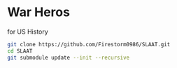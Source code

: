 # War Heros
for US History

```sh
git clone https://github.com/Firestorm0986/SLAAT.git
cd SLAAT
git submodule update --init --recursive
```
